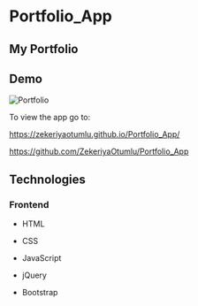# Portfolio_App

## My Portfolio


## Demo

![Portfolio](https://user-images.githubusercontent.com/45694823/74685536-d6e06680-519c-11ea-99fc-42b242fc041d.PNG)

To view the app go to:

https://zekeriyaotumlu.github.io/Portfolio_App/

https://github.com/ZekeriyaOtumlu/Portfolio_App

## Technologies
### Frontend
* HTML

* CSS

* JavaScript

* jQuery

* Bootstrap